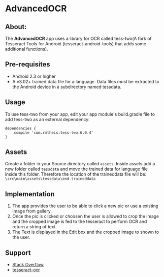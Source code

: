 # AdvancedOCR

## About:
The **AdvancedOCR** app uses a library for OCR called tess-two(A fork of Tesseract Tools for Android (tesseract-android-tools) that adds some additional functions).

## Pre-requisites
- Android 2.3 or higher
- A v3.02+ trained data file for a language. Data files must be extracted to the Android device in a subdirectory named tessdata.
  
## Usage
To use tess-two from your app, edit your app module's build.gradle file to add tess-two as an external dependency:
```
dependencies {
    compile 'com.rmtheis:tess-two:6.0.4'
}
```

## Assets
Create a folder in your Source directory called `assets`. Inside assets add a new folder called `tessdata` and move the trained data for language file inside this folder.
Therefore the location of the traineddata file will be:
  `\src\main\assets\tessdata\end.traineddata`
  
## Implementation
1. The app provides the user to be able to click a new pic or use a existing image from gallery.
2. Once the pic is clicked or choosen the user is allowed to crop the image and the cropped image is fed to the tesseract to perform OCR and return a string of text.
3. The Text is displayed in the Edit box and the cropped image to shown to the user.

## Support
- [Stack Overflow](https://stackoverflow.com/questions/tagged/tess-two)
- [tesseract-ocr](https://groups.google.com/forum/#!forum/tesseract-ocr)
